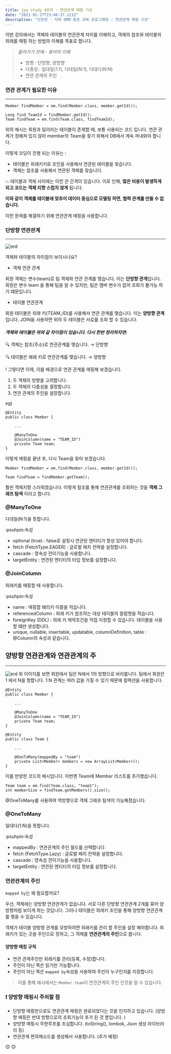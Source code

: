 ```yaml
---
title: jpa study 4주차 - 연관관계 매핑 기초
date: "2021-01-27T23:46:37.121Z"
description: "인프런 - 자바 ORM 표준 JPA 프로그래밍 : 연관관계 매핑 기초"
---
```


이번 강의에서는 객체와 테이블의 연관관계 차이를 이해하고, 객체의 참조와 테이블의 외래를 매핑 하는 방법의 이해를 목표로 합니다. 


> _들어가기 전에 - 용어의 이해_
>
> * 방향 : 단방향, 양방향
> * 다중성 : 일대일(1:1), 다대일(N:1), 다대다(N:N)
> * 연관 관계의 주인 

### 연관 관계가 필요한 이유
***

~~~
Member findMember = em.find(Member.class, member.getId());

Long find TeamId = findMember.getId();
Team findTeam = em.find(Team.class, findTeamId);
~~~

위의 예시는 회원과 팀이라는 테이블이 존재할 때, 보통 사용되는 코드 입니다. 
연관 관계가 정해져 있지 않아 member의 Team을 찾기 위해서 DB에서 계속 꺼내와야 합니다.

이렇게 코딩이 진행 되는 이유는 :
* 테이블은 외래키키로 조인을 사용해서 연관된 테이블을 찾습니다.
* 객체는 참조를 사용해서 연관된 객체를 찾습니다. 

:boom: 테이블과 객체 사이에는 이런 큰 간격이 있습니다. 
이로 인해, **많은 비용이 발생하게 되고 코드는 객체 지향 스럽지 않게** 됩니다.

__이와 같이 객체를 테이블에 맞추어 데이터 중심으로 모델링 하면, 협력 관계를 만들 수 없습니다.__

이런 문제를 해결하기 위해 연관관계 매핑을 사용합니다. 


### 단방향 연관관계
*** 
![erd](./jpa4th.png)

객체와 테이블의 차이점이 보이시나요?

* 객체 연관 관계

회원 객체는 변수(team)로 팀 객체와 연관 관계를 맺습니다. 
이는 **단방향 관계**입니다. 회원은 변수 team 을 통해 팀을 알 수 있지만, 팀은 멤버 변수가 없어 조회가 불가능 하기 떄문입니다. 

* 테이블 연관관계

회원 테이블은 외래 키(TEAM_ID)를 사용해서 연관 관계를 맺습니다. 이는 **양방향 관계**입니다. JOIN을 사용하면 위의 두 테이블은 서로를 조회 할 수 있습니다. 

#### _객체와 테이블은 위와 같 차이점이 있습니다. 다시 한번 정리하자면:_
:mag: 객체는 참조(주소)로 연관관계를 맺습니다. → 단방향

:mag: 테이블은 왜래 키로 연관관계를 맺습니다. → 양방향

! 그렇다면 이제, 이를 배경으로 연관 관계를 매핑해 보겠습니다. 
1. 두 객체의 방향을 고려합니다. 
2. 두 객체의 다중성을 결정합니다. 
3. 연관 관계의 주인을 설장합니다. 

eg)
~~~
@Entity
public class Member {

    ...
    
    @ManyToOne
    @JoinColumn(name = "TEAM_ID")
    private Team team;
}
~~~

이렇게 매핑을 끝낸 후, 다시 Team을 찾아 보겠습니다. 
~~~
Member findMember = em.find(Member.class, member.getId());

Team findTeam = findMember.getTeam();
~~~
훨씬 객체지향 스러워졌습니다. 이렇게 참조를 통해 연관관계를 조회하는 것을 **객체 그래프 탐색** 이라고 합니다. 

### @ManyToOne
다대일(N:1)을 뜻합니다.

:psuhpin:속성
* optional (true) : false로 설정시 연관된 엔티티가 항상 있어야 합니다. 
* fetch (FetchType.EAGER) : 글로벌 패치 전략을 설정합니다. 
* cascade : 영속성 전이기능을 사용합니다. 
* targetEntity : 연관된 엔티티의 타입 정보를 설정합니다. 

### @JoinColumn
외래키를 매핑할 때 사용합니다. 

:psuhpin:속성
* name : 매핑할 왜리키 이름을 적습니다. 
* referencedColumn : 외래 키가 참조하는 대상 테이블의 컬럼명을 적습니다. 
* foreignKey (DDL) : 외래 키 제약조건을 직접 지정할 수 있습니다. 테이블을 사용할 떄만 생성합니다. 
* unique, nullable, insertable, updatable, columnDefinition, table : @Column의 속성과 같습니다. 

## 양방향 연관관계와 연관관계의 주
*** 
![erd](./jpa4th2.png)
위 이미지를 보면 회원에서 팀은 N에서 1의 방향으로 바라봅니다. 팀에서 회원은 1 에서 N을 향합니다.
1:N 관계는 여러 값을 가질 수 있기 때문에 컬렉션을 사용합니다. 

~~~
@Entity
public class Member {

    ...
    
    @ManyToOne
    @JoinColumn(name = "TEAM_ID")
    private Team team;
}
~~~

~~~
@Entity
public class Team {

    ...
    
    @OneToMany(mappedBy = "team")
    private List<Member> members = new ArrayList<Member>();
}
~~~
이를 반양한 코드의 예시입니다. 이번엔 Team에 Member 리스트를 추가했습니다. 

~~~
Team team = em.find(Team.class, "team1");
int memberSize = findTeam.getMembers().size(); 
~~~
 @OneToMany를 사용하여 역방향으로 객체 그래프 탐색이 가능해졌습니다. 

### @OneToMany
일대다(1:N)을 뜻합니다.

:psuhpin:속성

* mappedBy : 연관관계의 주인 필드를 선택합니다. 
* fetch (FetchType.Lazy) : 글로벌 패치 전략을 설정합니다.
* cascade : 영속성 전이기능을 사용합니다.
* targetEntity : 연관된 엔티티의 타입 정보를 설정합니다. 

### 연관관계의 주인 
`mapped by`는 왜 필요할까요?

우선, 객체에는 양방향 연관관계가 없습니다. 서로 다른 단방향 연관관계 2개를 묶어 양방향처럼 보이게 하는 것입니다.
그러나 테이블은 외래키 조인을 통해 양방향 연관관계를 맺을 수 있습니다. 

객체가 테이블 양방향 관계를 모방하려면 외래키를 관리 할 주인을 설정 해야합니다. 
외래키가 있는 곳을 주인으로 정하고, 그 객체를 **연관관계의 주인**으로 봅니다. 

#### 양방향 매칭 규칙
* 연관 관계주인만 외래키를 관리(등록, 수정)합니다. 
* 주인이 아닌 쪽은 읽기만 가능합니다. 
* 주인이 아닌 쪽은 `mapped by`속성을 사용하여 주인이 누구인지를 지정합니다. 

> 이를 통해 예시에서는 `Member.team`이 연관관계의 주인 인것을 알 수 있습니다. 

### :exclamation: 양방향 매핑시 주의할 점
* 단방향 매핑만으로도 연관관계 매핑은 완료되었다는 것을 인지하고 있습니다. (양방향 매핑은 반대 방향으로의 조회기능이 추가 된 것 뿐입니다. )
* 양방향 매핑시 무한루프를 조심합니다. (toString(), lombok, Json 생성 라이브러리 등)
* 연관관계 편의메소드를 생성해서 사용합니다. (추가 예정)

:blush: :blush:










